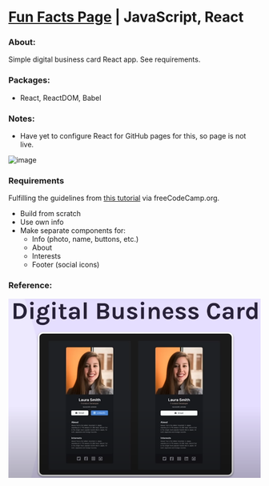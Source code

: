 # [Fun Facts Page](https://kalafriz.github.io/fsd-roadmap/learn-react-scrimba/digital-business-card/src/index.html) | JavaScript, React

### About:
 Simple digital business card React app. See requirements.

### Packages:
- React, ReactDOM, Babel

### Notes:
- Have yet to configure React for GitHub pages for this, so page is not live.


![image](https://github.com/kalafriz/fsd-roadmap/assets/80020511/24189e5d-432d-461e-8dd7-e597217b4162)

### Requirements
Fulfilling the guidelines from [this tutorial](https://www.youtube.com/watch?v=bMknfKXIFA8&ab_channel=freeCodeCamp.org) via freeCodeCamp.org.
- Build from scratch
- Use own info
- Make separate components for:
  - Info (photo, name, buttons, etc.)
  - About
  - Interests
  - Footer (social icons)

### Reference:

![alt text](reference.png)
